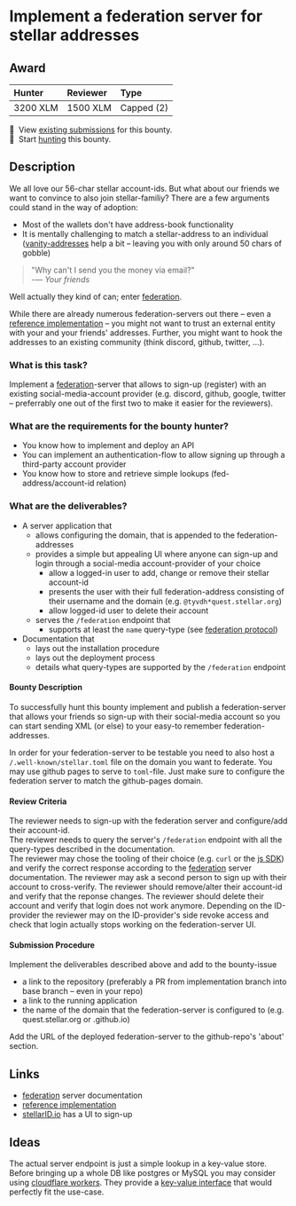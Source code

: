 # Implement a federation server for stellar addresses

## Award
| Hunter | Reviewer | Type
| :- | :- | :-
| 3200 XLM | 1500 XLM | Capped (2) 

[//]: # (make sure to replace the file-name placeholders `<BOUNTY_FILE_NAME_NO_EXTENSION>`, `<BOUNTY_FILE_NAME_WITH_EXTENSION> and `<LEVEL>` in the next two lines with the respective values)
📜&nbsp; View [existing submissions](https://github.com/tyvdh/stellar-quest-bounties/issues?q=is%3Aissue+label%3Afederation-server) for this bounty. \
🔵&nbsp; Start [hunting](https://github.com/tyvdh/stellar-quest-bounties/issues/new?assignees=&labels=&template=begin-the-hunt.yml&link=https://github.com/tyvdh/stellar-quest-bounties/blob/main/bounties/level-2/federation-server.md) this bounty.


## Description

We all love our 56-char stellar account-ids. But what about our friends we want to convince to also join stellar-familiy?
There are a few arguments could stand in the way of adoption:

- Most of the wallets don't have address-book functionality
- It is mentally challenging to match a stellar-address to an individual ([vanity-addresses](https://lumenaddr.com/faq.html) help a bit – leaving you with only around 50 chars of gobble)

> "Why can't I send you the money via email?"  
> -— <cite>Your friends</cite>

Well actually they kind of can; enter [federation].

While there are already numerous federation-servers out there – even a [reference implementation] –
you might not want to trust an external entity with your and your friends' addresses.
Further, you might want to hook the addresses to an existing community (think discord, github, twitter, …).


### What is this task?

Implement a [federation]-server that allows to sign-up (register) with an existing social-media-account provider
(e.g. discord, github, google, twitter – preferrably one out of the first two to make it easier for the reviewers).


### What are the requirements for the bounty hunter?

- You know how to implement and deploy an API
- You can implement an authentication-flow to allow signing up through a third-party account provider
- You know how to store and retrieve simple lookups (fed-address/account-id relation)


### What are the deliverables?

- A server application that  
  - allows configuring the domain, that is appended to the federation-addresses
  - provides a simple but appealing UI where anyone can sign-up and login through a social-media account-provider of your choice
    - allow a logged-in user to add, change or remove their stellar account-id
    - presents the user with their full federation-address consisting of their username and the domain (e.g. `@tyvdh*quest.stellar.org`)
    - allow logged-id user to delete their account
  - serves the `/federation` endpoint that 
    - supports at least the `name` query-type (see [federation protocol])
- Documentation that 
  - lays out the installation procedure
  - lays out the deployment process
  - details what query-types are supported by the `/federation` endpoint 


#### Bounty Description

To successfully hunt this bounty implement and publish a federation-server that allows your friends so sign-up with
their social-media account so you can start sending XML (or else) to your easy-to remember federation-addresses.

In order for your federation-server to be testable you need to also host a `/.well-known/stellar.toml` file
on the domain you want to federate. You may use github pages to serve to `toml`-file. Just make sure to configure
the federation server to match the github-pages domain.


#### Review Criteria

The reviewer needs to sign-up with the federation server and configure/add their account-id.  
The reviewer needs to query the server's `/federation` endpoint with all the query-types described in the documentation.  
The reviewer may chose the tooling of their choice (e.g. `curl` or the [js SDK](https://stellar.github.io/js-stellar-sdk/FederationServer.html))
and verify the correct response according to the [federation] server documentation. The reviewer may ask a second person to sign up with their
account to cross-verify.
The reviewer should remove/alter their account-id and verify that the reponse changes.
The reviewer should delete their account and verify that login does not work anymore.
Depending on the ID-provider the reviewer may on the ID-provider's side revoke access and check that
login actually stops working on the federation-server UI.

#### Submission Procedure

Implement the deliverables described above and add to the bounty-issue
- a link to the repository (preferably a PR from implementation branch into base branch – even in your repo)
- a link to the running application
- the name of the domain that the federation-server is configured to (e.g. quest.stellar.org or <your-user-name>.github.io)

Add the URL of the deployed federation-server to the github-repo's 'about' section.


## Links

- [federation] server documentation
- [reference implementation]
- [stellarID.io](https://stellarid.io/) has a UI to sign-up


## Ideas

The actual server endpoint is just a simple lookup in a key-value store. Before bringing up a whole DB like postgres or MySQL
you may consider using [cloudflare workers](https://workers.cloudflare.com/). They provide a [key-value interface](https://developers.cloudflare.com/workers/learning/how-kv-works)
that would perfectly fit the use-case.



[federation]: https://developers.stellar.org/docs/glossary/federation/
[reference implementation]: https://github.com/stellar/go/tree/master/services/federation
[federation protocol]: https://github.com/stellar/stellar-protocol/blob/master/ecosystem/sep-0002.md